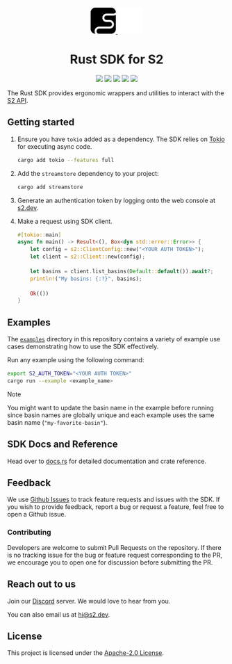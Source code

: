 <div align="center">
  <p>
    <!-- Light mode logo -->
    <a href="https://s2.dev#gh-light-mode-only">
      <img src="./assets/s2-black.png" height="60">
    </a>
    <!-- Dark mode logo -->
    <a href="https://s2.dev#gh-dark-mode-only">
      <img src="./assets/s2-white.png" height="60">
    </a>
  </p>

  <h1>Rust SDK for S2</h1>

  <p>
    <!-- Crates.io -->
    <a href="https://crates.io/crates/streamstore"><img src="https://img.shields.io/crates/v/streamstore.svg" /></a>
    <!-- Docs.rs -->
    <a href="https://docs.rs/streamstore/latest/s2/"><img src="https://img.shields.io/docsrs/streamstore" /></a>
    <!-- Github Actions (CI) -->
    <a href="https://github.com/s2-streamstore/s2-sdk-rust/actions?query=branch%3Amain++"><img src="https://github.com/s2-streamstore/s2-sdk-rust/actions/workflows/ci.yml/badge.svg" /></a>
    <!-- Discord (chat) -->
    <a href="https://discord.gg/vTCs7kMkAf"><img src="https://img.shields.io/discord/1209937852528599092?logo=discord" /></a>
    <!-- LICENSE -->
    <a href="./LICENSE"><img src="https://img.shields.io/github/license/s2-streamstore/s2-sdk-rust" /></a>
  </p>
</div>

The Rust SDK provides ergonomic wrappers and utilities to interact with the
[S2 API](https://s2.dev/docs/interface/grpc).

## Getting started

1. Ensure you have `tokio` added as a dependency. The SDK relies on
   [Tokio](https://crates.io/crates/tokio) for executing async code.
   ```bash
   cargo add tokio --features full
   ```

1. Add the `streamstore` dependency to your project:
   ```bash
   cargo add streamstore
   ```

1. Generate an authentication token by logging onto the web console at
   [s2.dev](https://s2.dev/dashboard).

1. Make a request using SDK client.
   ```rust
   #[tokio::main]
   async fn main() -> Result<(), Box<dyn std::error::Error>> {
       let config = s2::ClientConfig::new("<YOUR AUTH TOKEN>");
       let client = s2::Client::new(config);

       let basins = client.list_basins(Default::default()).await?;
       println!("My basins: {:?}", basins);

       Ok(())
   }
   ```

## Examples

The [`examples`](./src/sdk/examples) directory in this repository contains a variety of
example use cases demonstrating how to use the SDK effectively.

Run any example using the following command:

```bash
export S2_AUTH_TOKEN="<YOUR AUTH TOKEN>"
cargo run --example <example_name>
```

> [!NOTE]
> You might want to update the basin name in the example before running since
> basin names are globally unique and each example uses the same basin name
> (`"my-favorite-basin"`).

## SDK Docs and Reference

Head over to [docs.rs](https://docs.rs/streamstore/latest/s2/) for
detailed documentation and crate reference.

## Feedback

We use [Github Issues](https://github.com/s2-streamstore/s2-sdk-rust/issues) to
track feature requests and issues with the SDK. If you wish to provide feedback,
report a bug or request a feature, feel free to open a Github issue.

### Contributing

Developers are welcome to submit Pull Requests on the repository. If there is
no tracking issue for the bug or feature request corresponding to the PR, we
encourage you to open one for discussion before submitting the PR.

## Reach out to us

Join our [Discord](https://discord.gg/vTCs7kMkAf) server. We would love to hear
from you.

You can also email us at [hi@s2.dev](mailto:hi@s2.dev).

## License

This project is licensed under the [Apache-2.0 License](./LICENSE).
